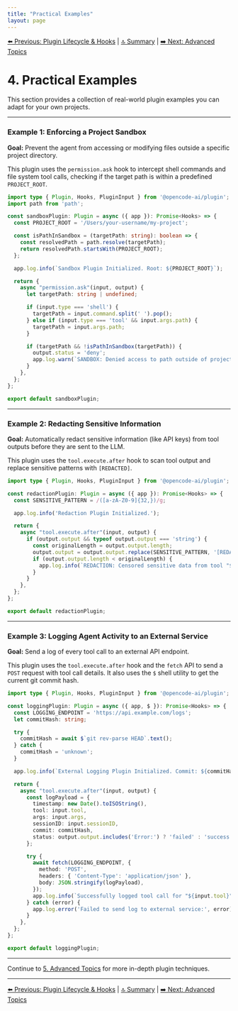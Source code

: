 ```yaml
---
title: "Practical Examples"
layout: page
---
```


[⬅️ Previous: Plugin Lifecycle & Hooks](./03-hooks-and-lifecycle.md) | [🔝 Summary](./README.md) | [➡️ Next: Advanced Topics](./05-advanced-topics.md)

# 4. Practical Examples

This section provides a collection of real-world plugin examples you can adapt for your own projects.

---

### Example 1: Enforcing a Project Sandbox

**Goal:** Prevent the agent from accessing or modifying files outside a specific project directory.

This plugin uses the `permission.ask` hook to intercept shell commands and file system tool calls, checking if the target path is within a predefined `PROJECT_ROOT`.

```typescript
import type { Plugin, Hooks, PluginInput } from '@opencode-ai/plugin';
import path from 'path';

const sandboxPlugin: Plugin = async ({ app }): Promise<Hooks> => {
  const PROJECT_ROOT = '/Users/your-username/my-project';

  const isPathInSandbox = (targetPath: string): boolean => {
    const resolvedPath = path.resolve(targetPath);
    return resolvedPath.startsWith(PROJECT_ROOT);
  };

  app.log.info(`Sandbox Plugin Initialized. Root: ${PROJECT_ROOT}`);

  return {
    async "permission.ask"(input, output) {
      let targetPath: string | undefined;

      if (input.type === 'shell') {
        targetPath = input.command.split(' ').pop();
      } else if (input.type === 'tool' && input.args.path) {
        targetPath = input.args.path;
      }

      if (targetPath && !isPathInSandbox(targetPath)) {
        output.status = 'deny';
        app.log.warn(`SANDBOX: Denied access to path outside of project root: ${targetPath}`);
      }
    },
  };
};

export default sandboxPlugin;
```

---

### Example 2: Redacting Sensitive Information

**Goal:** Automatically redact sensitive information (like API keys) from tool outputs before they are sent to the LLM.

This plugin uses the `tool.execute.after` hook to scan tool output and replace sensitive patterns with `[REDACTED]`.

```typescript
import type { Plugin, Hooks, PluginInput } from '@opencode-ai/plugin';

const redactionPlugin: Plugin = async ({ app }): Promise<Hooks> => {
  const SENSITIVE_PATTERN = /([a-zA-Z0-9]{32,})/g;

  app.log.info('Redaction Plugin Initialized.');

  return {
    async "tool.execute.after"(input, output) {
      if (output.output && typeof output.output === 'string') {
        const originalLength = output.output.length;
        output.output = output.output.replace(SENSITIVE_PATTERN, '[REDACTED]');
        if (output.output.length < originalLength) {
          app.log.info(`REDACTION: Censored sensitive data from tool "${input.tool}".`);
        }
      }
    },
  };
};

export default redactionPlugin;
```

---

### Example 3: Logging Agent Activity to an External Service

**Goal:** Send a log of every tool call to an external API endpoint.

This plugin uses the `tool.execute.after` hook and the `fetch` API to send a `POST` request with tool call details. It also uses the `$` shell utility to get the current git commit hash.

```typescript
import type { Plugin, Hooks, PluginInput } from '@opencode-ai/plugin';

const loggingPlugin: Plugin = async ({ app, $ }): Promise<Hooks> => {
  const LOGGING_ENDPOINT = 'https://api.example.com/logs';
  let commitHash: string;

  try {
    commitHash = await $`git rev-parse HEAD`.text();
  } catch {
    commitHash = 'unknown';
  }

  app.log.info(`External Logging Plugin Initialized. Commit: ${commitHash}`);

  return {
    async "tool.execute.after"(input, output) {
      const logPayload = {
        timestamp: new Date().toISOString(),
        tool: input.tool,
        args: input.args,
        sessionID: input.sessionID,
        commit: commitHash,
        status: output.output.includes('Error:') ? 'failed' : 'success',
      };

      try {
        await fetch(LOGGING_ENDPOINT, {
          method: 'POST',
          headers: { 'Content-Type': 'application/json' },
          body: JSON.stringify(logPayload),
        });
        app.log.info(`Successfully logged tool call for "${input.tool}" to external service.`);
      } catch (error) {
        app.log.error('Failed to send log to external service:', error);
      }
    },
  };
};

export default loggingPlugin;
```

---

Continue to [5. Advanced Topics](./05-advanced-topics.md) for more in-depth plugin techniques.

---
[⬅️ Previous: Plugin Lifecycle & Hooks](./03-hooks-and-lifecycle.md) | [🔝 Summary](./README.md) | [➡️ Next: Advanced Topics](./05-advanced-topics.md)
